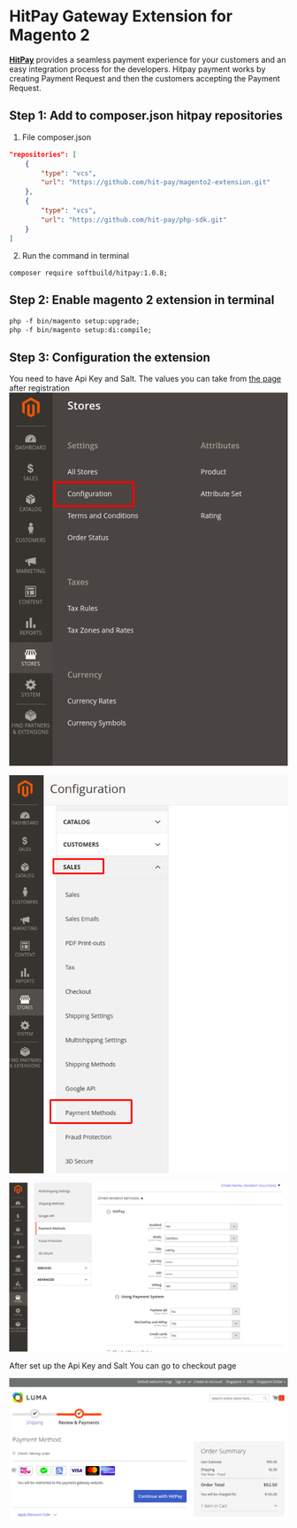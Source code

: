 # HitPay Gateway Extension for Magento 2


[**HitPay**](https://www.hitpayapp.com/) provides a seamless payment experience for your customers and an easy integration process for the developers. Hitpay payment works by creating Payment Request and then the customers accepting the Payment Request.


## Step 1: Add to composer.json hitpay repositories

1. File composer.json

``` json
"repositories": [
    {
        "type": "vcs",
        "url": "https://github.com/hit-pay/magento2-extension.git"
    },
    {
        "type": "vcs",
        "url": "https://github.com/hit-pay/php-sdk.git"
    }
]
```

2. Run the command in terminal

```
composer require softbuild/hitpay:1.0.8;
```

## Step 2: Enable magento 2 extension in terminal

```
php -f bin/magento setup:upgrade;
php -f bin/magento setup:di:compile;
```

## Step 3: Configuration the extension

You need to have Api Key and Salt. The values you can take from [the page](https://dashboard.sandbox.hit-pay.com/) after registration
![Configuration page](images/1step.png)

![Sale page](images/step2.png)

![Configuration page of module](images/step3.png)

After set up the Api Key and Salt You can go to checkout page

![Checkout page](images/step4.png)